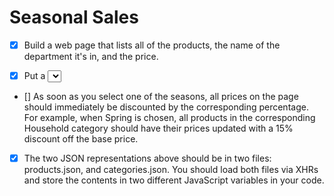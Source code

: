 # Seasonal Sales

- [x] Build a web page that lists all of the products, the name of the department it's in, and the price.

- [x] Put a <select> element at the top of the page that contains all possible values of the season_discount key in the categories file. 

- [] As soon as you select one of the seasons, all prices on the page should immediately be discounted by the corresponding percentage. For example, when Spring is chosen, all products in the corresponding Household category should have their prices updated with a 15% discount off the base price.

- [x] The two JSON representations above should be in two files: products.json, and categories.json. You should load both files via XHRs and store the contents in two different JavaScript variables in your code.

